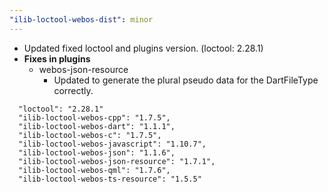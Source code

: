 ```yaml
---
"ilib-loctool-webos-dist": minor
---
```


- Updated fixed loctool and plugins version. (loctool: 2.28.1)
- **Fixes in plugins**
    - webos-json-resource
        - Updated to generate the plural pseudo data for the DartFileType correctly.
~~~
  "loctool": "2.28.1"
  "ilib-loctool-webos-cpp": "1.7.5",
  "ilib-loctool-webos-dart": "1.1.1",
  "ilib-loctool-webos-c": "1.7.5",
  "ilib-loctool-webos-javascript": "1.10.7",
  "ilib-loctool-webos-json": "1.1.6",
  "ilib-loctool-webos-json-resource": "1.7.1",
  "ilib-loctool-webos-qml": "1.7.6",
  "ilib-loctool-webos-ts-resource": "1.5.5"
~~~